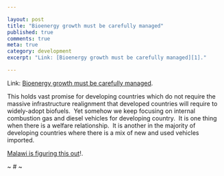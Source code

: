 ```yaml
---

layout: post
title: "Bioenergy growth must be carefully managed"
published: true
comments: true
meta: true
category: development
excerpt: "Link: [Bioenergy growth must be carefully managed][1]."

---
```


Link: [Bioenergy growth must be carefully managed][1].

 [1]: http://www.fao.org/newsroom/en/news/2007/1000702/index.html "Bioenergy growth must be carefully managed"

This holds vast promise for developing countries which do not require the massive infrastructure realignment that developed countries will require to widely-adopt biofuels.  Yet somehow we keep focusing on internal combustion gas and diesel vehicles for developing country.  It is one thing when there is a welfare relationship.  It is another in the majority of developing countries where there is a mix of new and used vehicles imported.

[Malawi is figuring this out][2]!. 

 [2]: http://allafrica.com/stories/200711140530.html

~ # ~